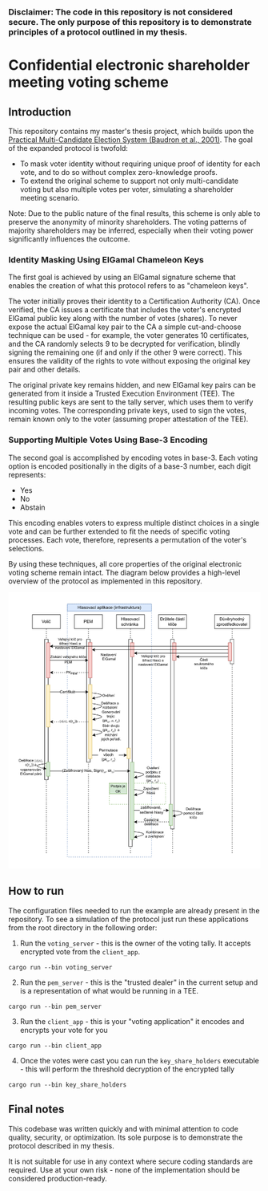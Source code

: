 ### Disclaimer: The code in this repository is not considered secure. The only purpose of this repository is to demonstrate principles of a protocol outlined in my thesis. 

# Confidential electronic shareholder meeting voting scheme
## Introduction
This repository contains my master's thesis project, which builds upon the [Practical Multi-Candidate Election System (Baudron et al., 2001)](https://people.csail.mit.edu/rivest/voting/papers/BaudronFouquePointchevalPoupardStern-PracticalMultiCandidateElectionSystem.pdf).
The goal of the expanded protocol is twofold:
- To mask voter identity without requiring unique proof of identity for each vote, and to do so without complex zero-knowledge proofs.
- To extend the original scheme to support not only multi-candidate voting but also multiple votes per voter, simulating a shareholder meeting scenario.

Note:
Due to the public nature of the final results, this scheme is only able to preserve the anonymity of minority shareholders.
The voting patterns of majority shareholders may be inferred, especially when their voting power significantly influences the outcome.

### Identity Masking Using ElGamal Chameleon Keys
The first goal is achieved by using an ElGamal signature scheme that enables the creation of what this protocol refers to as "chameleon keys". 

The voter initially proves their identity to a Certification Authority (CA). Once verified, the CA issues a certificate that includes the voter's encrypted ElGamal public key along with the number of votes (shares).
To never expose the actual ElGamal key pair to the CA a simple cut-and-choose technique can be used - for example, the voter 
generates 10 certificates, and the CA randomly selects 9 to be decrypted for verification, blindly signing the remaining one (if and only if the other 9 were correct). This ensures the validity of the rights 
to vote without exposing the original key pair and other details.

The original private key remains hidden, and new ElGamal key pairs can be generated from it inside a Trusted Execution Environment (TEE).
The resulting public keys are sent to the tally server, which uses them to verify incoming votes. The corresponding private keys, used to sign the votes, remain known only to the voter (assuming proper attestation of the TEE).

### Supporting Multiple Votes Using Base-3 Encoding

The second goal is accomplished by encoding votes in base-3. Each voting option is encoded positionally in the digits of a base-3 number, each digit represents:

- Yes
- No
- Abstain

This encoding enables voters to express multiple distinct choices in a single vote and can be further extended to fit the needs of specific voting processes.
Each vote, therefore, represents a permutation of the voter's selections.

By using these techniques, all core properties of the original electronic voting scheme remain intact. The diagram below provides a high-level overview of the protocol as implemented in this repository.
<div style="text-align: center;">
<img src="img/protocol.svg" alt="High-level overview of the protocol">
</div>

## How to run
The configuration files needed to run the example are already present in the repository. To see a simulation of the protocol
just run these applications from the root directory in the following order:
1) Run the `voting_server` - this is the owner of the voting tally. It accepts encrypted vote from the `client_app`.
```
cargo run --bin voting_server
```
2) Run the `pem_server` - this is the "trusted dealer" in the current setup and is a representation of what would be running in a TEE.
```
cargo run --bin pem_server
```
3) Run the `client_app` - this is your "voting application" it encodes and encrypts your vote for you
```
cargo run --bin client_app 
```
4) Once the votes were cast you can run the `key_share_holders` executable - this will perform the threshold decryption of the encrypted tally 
```
cargo run --bin key_share_holders
```

## Final notes
This codebase was written quickly and with minimal attention to code quality, security, or optimization.
Its sole purpose is to demonstrate the protocol described in my thesis.

It is not suitable for use in any context where secure coding standards are required.
Use at your own risk - none of the implementation should be considered production-ready.